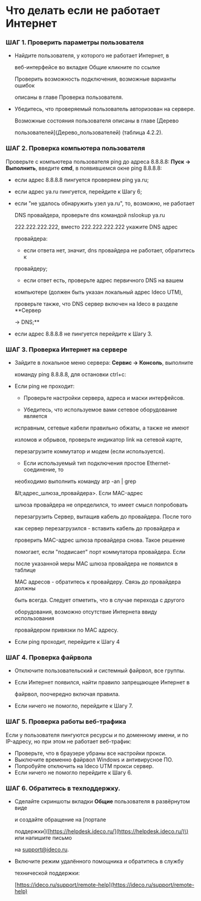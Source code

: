 # Что делать если не работает Интернет

### ШАГ 1. Проверить параметры пользователя

* Найдите пользователя, у которого не работает Интернет, в

  веб-интерфейсе во вкладке Общие кликните по ссылке

  Проверить возможность подключения, возможные варианты ошибок

  описаны в главе Проверка пользователя.

* Убедитесь, что проверяемый пользователь авторизован на сервере.

  Возможные состояния пользователя описаны в главе \[Дерево

  пользователей\]\(Дерево\_пользователей\) \(таблица 4.2.2\).

### ШАГ 2. Проверка компьютера пользователя

Проверьте с компьютера пользователя ping до адреса 8.8.8.8: **Пуск -&gt; Выполнить**, введите **cmd**, в появившемся окне ping 8.8.8.8:

* если адрес 8.8.8.8 пингуется проверяем ping ya.ru;
* если адрес ya.ru пингуется, перейдите к Шагу 6;
* если "не удалось обнаружить узел ya.ru", то, возможно, не работает

  DNS провайдера, проверьте dns командой nslookup ya.ru

  222.222.222.222, вместо 222.222.222.222 укажите DNS адрес

  провайдера:  

  - если ответа нет, значит, dns провайдера не работает, обратитесь к

  провайдеру;  

  - если ответ есть, проверьте адрес первичного DNS на вашем

  компьютере \(должен быть указан локальный адрес Ideco UTM\),

  проверьте также, что DNS сервер включен на Ideco в разделе \*\*Сервер

  -&gt; DNS;\*\*

* если адрес 8.8.8.8 не пингуется перейдите к Шагу 3.

### ШАГ 3. Проверка Интернет на сервере

* Зайдите в локальное меню сервера: **Сервис -&gt; Консоль**, выполните

  команду ping 8.8.8.8, для остановки ctrl+c:

* Если ping не проходит:  

  - Проверьте настройки сервера, адреса и маски интерфейсов.  

  - Убедитесь, что используемое вами сетевое оборудование является

  исправным, сетевые кабели правильно обжаты, а также не имеют

  изломов и обрывов, проверьте индикатор link на сетевой карте,

  перезагрузите коммутатор и модем \(если используется\).  

  - Если используемый тип подключения простое Ethernet-соединение, то

  необходимо выполнить команду arp -an \| grep

  \&lt;адрес\_шлюза\_провайдера&gt;. Если MAC-адрес

  шлюза провайдера не определился, то имеет смысл попробовать

  перезагрузить Сервер, вытащив кабель до провайдера. После того

  как сервер перезагрузился - вставить кабель до провайдера и

  проверить MAC-адрес шлюза провайдера снова. Такое решение

  помогает, если "подвисает" порт коммутатора провайдера. Если

  после указанной меры MAC шлюза провайдера не появился в таблице

  MAC адресов - обратитесь к провайдеру. Связь до провайдера должны

  быть всегда. Следует отметить, что в случае перехода с другого

  оборудования, возможно отсутствие Интернета ввиду использования

  провайдером привязки по MAC адресу.

* Если ping проходит, перейдите к Шагу 4

### ШАГ 4. Проверка файрвола

* Отключите пользовательский и системный файрвол, все группы.
* Если Интернет появился, найти правило запрещающее Интернет в

  файрвол, поочередно включая правила.

* Если ничего не помогло, перейдите к Шагу 7.

### ШАГ 5. Проверка работы веб-трафика

Если у пользователя пингуются ресурсы и по доменному имени, и по IP-адресу, но при этом не работает веб-трафик:

* Проверьте, что в браузере убраны все настройки прокси.
* Выключите временно файрвол Windows и антивирусное ПО.
* Попробуйте отключить на Ideco UTM прокси сервер.
* Если ничего не помогло перейдите к Шагу 6.

### ШАГ 6. Обратитесь в техподдержку.

* Cделайте скриншоты вкладки **Общие** пользователя в развёрнутом виде

  и создайте обращение на \[портале

  поддержки\]\([https://helpdesk.ideco.ru/](https://helpdesk.ideco.ru/)\) или напишите письмо

  на [support@ideco.ru](mailto:support@ideco.ru).

* Включите режим удалённого помощника и обратитесь в службу

  технической поддержки:

  [https://ideco.ru/support/remote-help](https://ideco.ru/support/remote-help)

